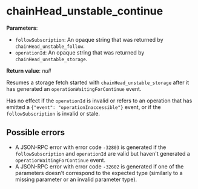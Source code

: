 # chainHead_unstable_continue

**Parameters**:

- `followSubscription`: An opaque string that was returned by `chainHead_unstable_follow`.
- `operationId`: An opaque string that was returned by `chainHead_unstable_storage`.

**Return value**: *null*

Resumes a storage fetch started with `chainHead_unstable_storage` after it has generated an `operationWaitingForContinue` event.

Has no effect if the `operationId` is invalid or refers to an operation that has emitted a `{"event": "operationInaccessible"}` event, or if the `followSubscription` is invalid or stale.

## Possible errors

- A JSON-RPC error with error code `-32803` is generated if the `followSubscription` and `operationId` are valid but haven't generated a `operationWaitingForContinue` event.
- A JSON-RPC error with error code `-32602` is generated if one of the parameters doesn't correspond to the expected type (similarly to a missing parameter or an invalid parameter type).
